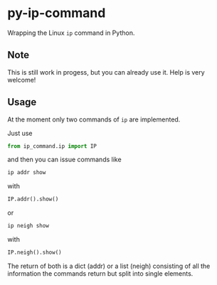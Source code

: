 py-ip-command
======
Wrapping the Linux `ip` command in Python.

Note
-----
This is still work in progess, but you can already use it. Help is very welcome!

Usage
-----
At the moment only two commands of `ip` are implemented.

Just use 
```python
from ip_command.ip import IP
 ```
and then you can issue commands like 
 ```bash
 ip addr show
 ``` 
 with
 ```python
IP.addr().show()
```
or 
```bash 
ip neigh show
```
with
```python
IP.neigh().show()
```
The return of both is a dict (addr) or a list (neigh) consisting of all the information the commands return but split 
into single elements. 